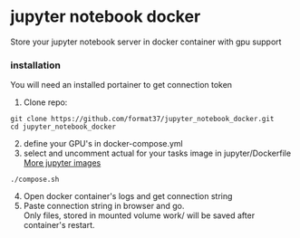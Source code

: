 # jupyter notebook docker
Store your jupyter notebook server in docker container with gpu support   
### installation
You will need an installed portainer to get connection token
1. Clone repo:
```
git clone https://github.com/format37/jupyter_notebook_docker.git
cd jupyter_notebook_docker
```
2. define your GPU's in docker-compose.yml   
3. select and uncomment actual for your tasks image in jupyter/Dockerfile   
[More jupyter images](https://hub.docker.com/u/jupyter)
```
./compose.sh
```
4. Open docker container's logs and get connection string   
5. Paste connection string in browser and go.   
Only files, stored in mounted volume work/ will be saved after container's restart.

